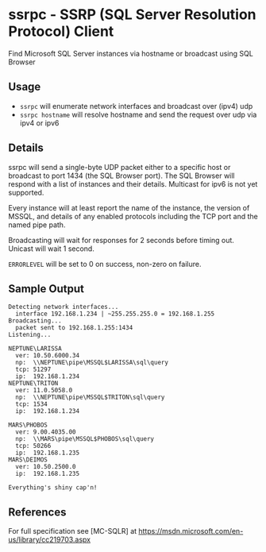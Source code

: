ssrpc - SSRP (SQL Server Resolution Protocol) Client
====================================================
Find Microsoft SQL Server instances via hostname or broadcast using SQL Browser

Usage
-----

- `ssrpc` will enumerate network interfaces and broadcast over (ipv4) udp
- `ssrpc hostname` will resolve hostname and send the request over udp via ipv4 or ipv6

Details
-------

ssrpc will send a single-byte UDP packet either to a specific host or broadcast to port 1434 (the SQL Browser port). The SQL Browser will respond with a list of instances and their details. Multicast for ipv6 is not yet supported.

Every instance will at least report the name of the instance, the version of MSSQL, and details of any enabled protocols including the TCP port and the named pipe path.

Broadcasting will wait for responses for 2 seconds before timing out. Unicast will wait 1 second.

`ERRORLEVEL` will be set to 0 on success, non-zero on failure.

Sample Output
-------------

```
Detecting network interfaces...
  interface 192.168.1.234 | ~255.255.255.0 = 192.168.1.255
Broadcasting...
  packet sent to 192.168.1.255:1434
Listening...

NEPTUNE\LARISSA
  ver: 10.50.6000.34
  np:  \\NEPTUNE\pipe\MSSQL$LARISSA\sql\query
  tcp: 51297
  ip:  192.168.1.234
NEPTUNE\TRITON
  ver: 11.0.5058.0
  np:  \\NEPTUNE\pipe\MSSQL$TRITON\sql\query
  tcp: 1534
  ip:  192.168.1.234

MARS\PHOBOS
  ver: 9.00.4035.00
  np:  \\MARS\pipe\MSSQL$PHOBOS\sql\query
  tcp: 50266
  ip:  192.168.1.235
MARS\DEIMOS
  ver: 10.50.2500.0
  ip:  192.168.1.235

Everything's shiny cap'n!
```

References
----------

For full specification see [MC-SQLR] at https://msdn.microsoft.com/en-us/library/cc219703.aspx
